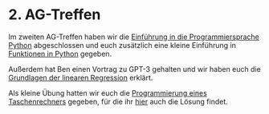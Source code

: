# 2. AG-Treffen
Im zweiten AG-Treffen haben wir die [Einführung in die Programmiersprache Python](https://github.com/Info-ag/ProgrammierkursPython) abgeschlossen und euch zusätzlich eine kleine Einführung in  [Funktionen in Python](Funktionen.ipynb) gegeben. 

Außerdem hat Ben einen Vortrag zu GPT-3 gehalten und wir haben euch die [Grundlagen der linearen Regression](linear_regression.ipynb) erklärt.

Als kleine Übung hatten wir euch die [Programmierung eines Taschenrechners](Taschenrechner.ipynb) gegeben, für die ihr [hier](Taschenrechner_Lösung.ipynb) auch die Lösung findet.